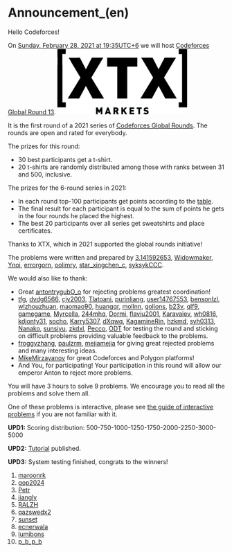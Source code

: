 # Announcement_(en)

Hello Codeforces!

On [Sunday, February 28, 2021 at 19:35UTC+6](https://codeforces.com/https://www.timeanddate.com/worldclock/fixedtime.html?day=28&month=2&year=2021&hour=16&min=35&sec=0&p1=166) we will host [Codeforces Global Round 13](https://codeforces.com/contest/1491 "Codeforces Global Round 13"). **![](images/2ee2f0f95f05aae6ca6f47812dae2dc2aabf277b.png)**

It is the first round of a 2021 series of [Codeforces Global Rounds](https://codeforces.com/blog/entry/65002). The rounds are open and rated for everybody.

The prizes for this round:

 * 30 best participants get a t-shirt.
* 20 t-shirts are randomly distributed among those with ranks between 31 and 500, inclusive.

The prizes for the 6-round series in 2021:

 * In each round top-100 participants get points according to the [table](https://codeforces.com/https://pastebin.com/QT5sXEaT).
* The final result for each participant is equal to the sum of points he gets in the four rounds he placed the highest.
* The best 20 participants over all series get sweatshirts and place certificates.

Thanks to XTX, which in 2021 supported the global rounds initiative!

The problems were written and prepared by [3.141592653](https://codeforces.com/profile/3.141592653 "Grandmaster 3.141592653"), [Widowmaker](https://codeforces.com/profile/Widowmaker "Master Widowmaker"), [Ynoi](https://codeforces.com/profile/Ynoi "Master Ynoi"), [errorgorn](https://codeforces.com/profile/errorgorn "Grandmaster errorgorn"), [oolimry](https://codeforces.com/profile/oolimry "Master oolimry"), [star_xingchen_c](https://codeforces.com/profile/star_xingchen_c "Master star_xingchen_c"), [syksykCCC](https://codeforces.com/profile/syksykCCC "Master syksykCCC").

We would also like to thank:

 * Great [antontrygubO_o](https://codeforces.com/profile/antontrygubO_o "International Grandmaster antontrygubO_o") for rejecting problems greatest coordination!
* [tfg](https://codeforces.com/profile/tfg "Grandmaster tfg"), [dvdg6566](https://codeforces.com/profile/dvdg6566 "Grandmaster dvdg6566"), [cjy2003](https://codeforces.com/profile/cjy2003 "International Grandmaster cjy2003"), [Tlatoani](https://codeforces.com/profile/Tlatoani "International Grandmaster Tlatoani"), [purinliang](https://codeforces.com/profile/purinliang "Master purinliang"), [user14767553](https://codeforces.com/profile/user14767553 "Candidate Master user14767553"), [bensonlzl](https://codeforces.com/profile/bensonlzl "Master bensonlzl"), [wlzhouzhuan](https://codeforces.com/profile/wlzhouzhuan "International Master wlzhouzhuan"), [maomao90](https://codeforces.com/profile/maomao90 "Expert maomao90"), [huangqr](https://codeforces.com/profile/huangqr "Candidate Master huangqr"), [mollnn](https://codeforces.com/profile/mollnn "Master mollnn"), [golions](https://codeforces.com/profile/golions "Master golions"), [b23v](https://codeforces.com/profile/b23v "Specialist b23v"), [qlf9](https://codeforces.com/profile/qlf9 "Candidate Master qlf9"), [gamegame](https://codeforces.com/profile/gamegame "International Grandmaster gamegame"), [Myrcella](https://codeforces.com/profile/Myrcella "Candidate Master Myrcella"), [244mhq](https://codeforces.com/profile/244mhq "Legendary Grandmaster 244mhq"), [Dormi](https://codeforces.com/profile/Dormi "Master Dormi"), [flaviu2001](https://codeforces.com/profile/flaviu2001 "Master flaviu2001"), [Karavaiev](https://codeforces.com/profile/Karavaiev "Expert Karavaiev"), [wh0816](https://codeforces.com/profile/wh0816 "Master wh0816"), [kdjonty31](https://codeforces.com/profile/kdjonty31 "Candidate Master kdjonty31"), [socho](https://codeforces.com/profile/socho "International Master socho"), [Karry5307](https://codeforces.com/profile/Karry5307 "International Master Karry5307"), [dXqwq](https://codeforces.com/profile/dXqwq "Master dXqwq"), [KagamineRin](https://codeforces.com/profile/KagamineRin "Grandmaster KagamineRin"), [hzkmd](https://codeforces.com/profile/hzkmd "International Master hzkmd"), [syh0313](https://codeforces.com/profile/syh0313 "Master syh0313"), [Nanako](https://codeforces.com/profile/Nanako "Master Nanako"), [sunsiyu](https://codeforces.com/profile/sunsiyu "Grandmaster sunsiyu"), [zkdxl](https://codeforces.com/profile/zkdxl "Master zkdxl"), [Pecco](https://codeforces.com/profile/Pecco "Candidate Master Pecco"), [ODT](https://codeforces.com/profile/ODT "Master ODT") for testing the round and sticking on difficult problems providing valuable feedback to the problems.
* [froggyzhang](https://codeforces.com/profile/froggyzhang "Grandmaster froggyzhang"), [paulzrm](https://codeforces.com/profile/paulzrm "Master paulzrm"), [mejiamejia](https://codeforces.com/profile/mejiamejia "Expert mejiamejia") for giving great rejected problems and many interesting ideas.
* [MikeMirzayanov](https://codeforces.com/profile/MikeMirzayanov "Headquarters, MikeMirzayanov") for great Codeforces and Polygon platforms!
* And You, for participating! Your participation in this round will allow our emperor Anton to reject more problems.

You will have 3 hours to solve 9 problems. We encourage you to read all the problems and solve them all.

One of these problems is interactive, please see [the guide of interactive problems](https://codeforces.com/blog/entry/45307) if you are not familiar with it.

**UPD1:** Scoring distribution: 500-750-1000-1250-1750-2000-2250-3000-5000

**UPD2:** [Tutorial](Tutorial_(en).md) published.

**UPD3:** System testing finished, congrats to the winners!

 1. [maroonrk](https://codeforces.com/profile/maroonrk "Legendary Grandmaster maroonrk")
2. [gop2024](https://codeforces.com/profile/gop2024 "Legendary Grandmaster gop2024")
3. [Petr](https://codeforces.com/profile/Petr "Legendary Grandmaster Petr")
4. [jiangly](https://codeforces.com/profile/jiangly "Legendary Grandmaster jiangly")
5. [RALZH](https://codeforces.com/profile/RALZH "International Grandmaster RALZH")
6. [qazswedx2](https://codeforces.com/profile/qazswedx2 "International Grandmaster qazswedx2")
7. [sunset](https://codeforces.com/profile/sunset "Legendary Grandmaster sunset")
8. [ecnerwala](https://codeforces.com/profile/ecnerwala "Legendary Grandmaster ecnerwala")
9. [lumibons](https://codeforces.com/profile/lumibons "Legendary Grandmaster lumibons")
10. [p_b_p_b](https://codeforces.com/profile/p_b_p_b "Grandmaster p_b_p_b")
